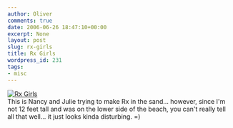 ```yaml
---
author: Oliver
comments: true
date: 2006-06-26 18:47:10+00:00
excerpt: None
layout: post
slug: rx-girls
title: Rx Girls
wordpress_id: 231
tags:
- misc
---
```


<a href="http://www.flickr.com/photos/owiber/175241109/" title="Rx Girls"><img src="http://static.flickr.com/59/175241109_e9fafb7f73.jpg" alt="Rx Girls" /></a>
<br />This is Nancy and Julie trying to make Rx in the sand... however, since I'm not 12 feet tall and was on the lower side of the beach, you can't really tell all that well... it just looks kinda disturbing. =)